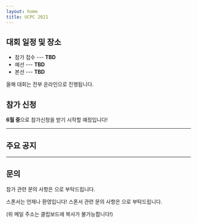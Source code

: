 ```yaml
---
layout: home
title: UCPC 2021
---
```


## 대회 일정 및 장소

 * 참가 접수 --- **TBD**
 * 예선 --- **TBD**
 * 본선 --- **TBD**

올해 대회는 전부 온라인으로 진행됩니다.

## 참가 신청

**6월 중**으로 참가신청을 받기 시작할 예정입니다!

---

## 주요 공지

---

## 문의

참가 관련 문의 사항은 <a href="#" class="mail-address" data-name="contact" data-domain="ucpc" data-tld="me" onclick="window.location.href = 'mailto:' + this.dataset.name + '@' + this.dataset.domain + '.' + this.dataset.tld"></a>으로 부탁드립니다.

스폰서는 언제나 환영입니다! 스폰서 관련 문의 사항은 <a href="#" class="mail-address" data-name="sponsor" data-domain="ucpc" data-tld="me" onclick="window.location.href = 'mailto:' + this.dataset.name + '@' + this.dataset.domain + '.' + this.dataset.tld"></a>으로 부탁드립니다.

(위 메일 주소는 클립보드에 복사가 불가능합니다!)
